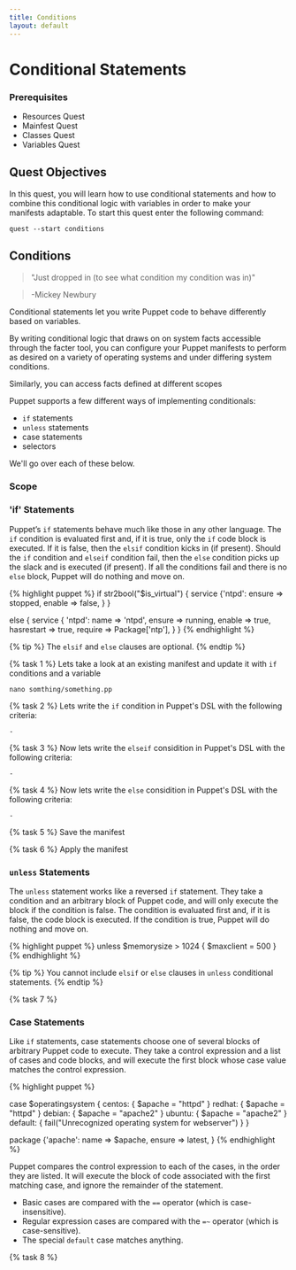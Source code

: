 ```yaml
---
title: Conditions
layout: default
---
```


# Conditional Statements

### Prerequisites

- Resources Quest
- Mainfest Quest
- Classes Quest
- Variables Quest

## Quest Objectives
In this quest, you will learn how to use conditional statements and how to combine this conditional logic with variables in order to make your manifests adaptable. To start this quest enter the following command:

	quest --start conditions

## Conditions

> "Just dropped in (to see what condition my condition was in)"

> -Mickey Newbury

Conditional statements let you write Puppet code to behave differently based on variables.

By writing conditional logic that draws on on system facts accessible through the facter tool, you can configure your Puppet manifests to perform as desired on a variety of operating systems and under differing system conditions.

Similarly, you can access facts defined at different scopes 

Puppet supports a few different ways of implementing conditionals:
 
 * `if` statements
 * `unless` statements
 * case statements
 * selectors
 
We'll go over each of these below.

### Scope 

### 'if' Statements

Puppet’s `if` statements behave much like those in any other language. The `if` condition is evaluated first and, if it is true, only the `if` code block is executed. If it is false, then the `elsif` condition kicks in (if present). Should the `if` condition and `elseif` condition fail, then the `else` condition picks up the slack and is executed (if present). If all the conditions fail and there is no `else` block, Puppet will do nothing and move on.

{% highlight puppet %}
if str2bool("$is_virtual") {
  service {'ntpd':
  ensure => stopped,
  enable => false,
  }
}

else {
  service { 'ntpd':
    name       => 'ntpd',
    ensure     => running,
    enable     => true,
    hasrestart => true,
    require    => Package['ntp'],
    }
}
{% endhighlight %}

{% tip %}
The `elsif` and `else` clauses are optional.
{% endtip %}

{% task 1 %}
Lets take a look at an existing manifest and update it with `if` conditions and a variable

	nano somthing/something.pp

{% task 2 %}
Lets write the `if` condition in Puppet's DSL with the following criteria:

	- 

{% task 3 %}
Now lets write the `elseif` considition in Puppet's DSL with the following criteria:

	- 

{% task 4 %}
Now lets write the `else` considition in Puppet's DSL with the following criteria:

	- 

{% task 5 %}
Save the manifest

{% task 6 %}
Apply the manifest


### `unless` Statements

The `unless` statement works like a reversed `if` statement. They take a condition and an arbitrary block of Puppet code, and will only execute the block if the condition is false. The condition is evaluated first and, if it is false, the code block is executed. If the condition is true, Puppet will do nothing and move on.

{% highlight puppet %}
unless $memorysize > 1024 {
  $maxclient = 500
}
{% endhighlight %}

{% tip %}
You cannot include `elsif` or `else` clauses in `unless` conditional statements.
{% endtip %}

{% task 7 %}


### Case Statements

Like `if` statements, case statements choose one of several blocks of arbitrary Puppet code to execute. They take a control expression and a list of cases and code blocks, and will execute the first block whose case value matches the control expression.

{% highlight puppet %}

case $operatingsystem {
  centos: { $apache = "httpd" }
  redhat: { $apache = "httpd" }
  debian: { $apache = "apache2" }
  ubuntu: { $apache = "apache2" }
  default: { fail("Unrecognized operating system for webserver") }
  }

package {'apache':
  name   => $apache,
  ensure => latest,
}
{% endhighlight %}

Puppet compares the control expression to each of the cases, in the order they are listed. It will execute the block of code associated with the first matching case, and ignore the remainder of the statement.

- Basic cases are compared with the `==` operator (which is case-insensitive).
- Regular expression cases are compared with the `=~` operator (which is case-sensitive).
- The special `default` case matches anything.

{% task 8 %}

